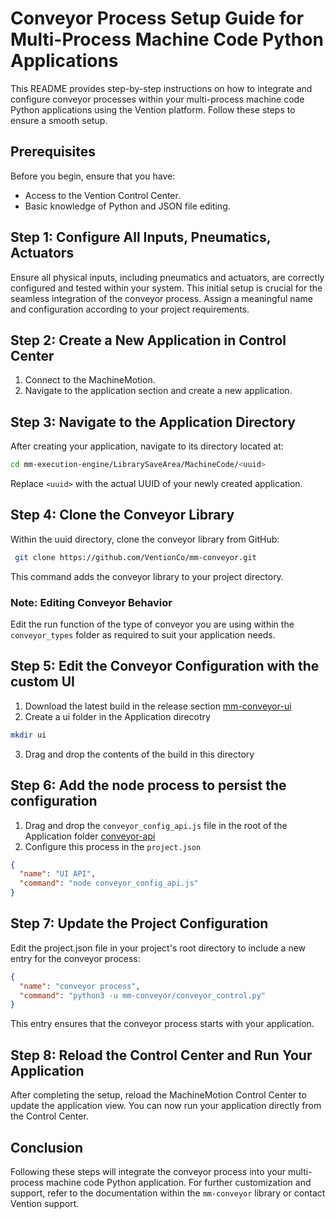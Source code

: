 # Conveyor Process Setup Guide for Multi-Process Machine Code Python Applications
This README provides step-by-step instructions on how to integrate and configure conveyor processes within 
your multi-process machine code Python applications using the Vention platform. 
Follow these steps to ensure a smooth setup.

## Prerequisites
Before you begin, ensure that you have:

- Access to the Vention Control Center.
- Basic knowledge of Python and JSON file editing.

## Step 1: Configure All Inputs, Pneumatics, Actuators
Ensure all physical inputs, including pneumatics and actuators, are correctly configured and tested within your system.
This initial setup is crucial for the seamless integration of the conveyor process. 
Assign a meaningful name and configuration according to your project requirements.

## Step 2: Create a New Application in Control Center
1. Connect to the MachineMotion.
2. Navigate to the application section and create a new application.

## Step 3: Navigate to the Application Directory
After creating your application, navigate to its directory located at:

```bash
cd mm-execution-engine/LibrarySaveArea/MachineCode/<uuid>
```
Replace `<uuid>` with the actual UUID of your newly created application.

## Step 4: Clone the Conveyor Library
Within the uuid directory, clone the conveyor library from GitHub:

``` bash
 git clone https://github.com/VentionCo/mm-conveyor.git 
 ```
This command adds the conveyor library to your project directory.
### Note: Editing Conveyor Behavior
Edit the run function of the type of conveyor you are using within the `conveyor_types` folder as required to suit your application needs.

## Step 5: Edit the Conveyor Configuration with the custom UI
1. Download the latest build in the release section [mm-conveyor-ui]('https://github.com/VentionCo/mm-conveyor-ui')
2. Create a ui folder in the Application direcotry
```bash
mkdir ui
```
3. Drag and drop the contents of the build in this directory 

## Step 6: Add the node process to persist the configuration
1. Drag and drop the `conveyor_config_api.js` file in the root of the Application folder [conveyor-api]('https://github.com/VentionCo/mm-conveyor-ui/blob/main/conveyor_config_api.js')
2. Configure this process in the `project.json`
```json
{
  "name": "UI API",
  "command": "node conveyor_config_api.js"
}
```


## Step 7: Update the Project Configuration
Edit the project.json file in your project's root directory to include a new entry for the conveyor process:

```json
{
  "name": "conveyor process",
  "command": "python3 -u mm-conveyor/conveyor_control.py"
} 
```
This entry ensures that the conveyor process starts with your application.

## Step 8: Reload the Control Center and Run Your Application
After completing the setup, reload the MachineMotion Control Center to update the application view. You can now run your application directly from the Control Center.

## Conclusion
Following these steps will integrate the conveyor process into your multi-process machine code Python application.
For further customization and support, refer to the documentation within the `mm-conveyor` library or contact Vention support.